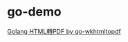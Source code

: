# go-demo
[Golang HTML轉PDF by go-wkhtmltopdf](https://matthung0807.blogspot.com/2023/10/go-convert-html-to-pdf-by-go-wkhtmltopdf.html)
